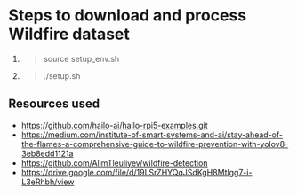 # Steps to download and process Wildfire dataset

1. > source setup_env.sh
2. > ./setup.sh


## Resources used
- https://github.com/hailo-ai/hailo-rpi5-examples.git
- https://medium.com/institute-of-smart-systems-and-ai/stay-ahead-of-the-flames-a-comprehensive-guide-to-wildfire-prevention-with-yolov8-3eb8edd1121a
- https://github.com/AlimTleuliyev/wildfire-detection
- https://drive.google.com/file/d/19LSrZHYQqJSdKgH8Mtlgg7-i-L3eRhbh/view
